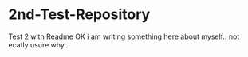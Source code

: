 # 2nd-Test-Repository
Test 2 with Readme
OK i am writing something here about myself.. not ecatly usure why.. 
